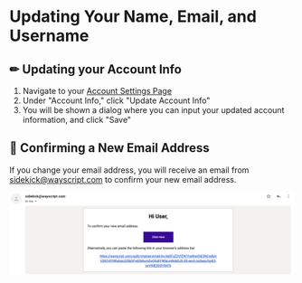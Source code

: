 # Updating Your Name, Email, and Username

## ✏ Updating your Account Info

1. Navigate to your [Account Settings Page](https://wayscript.com/settings) 
2. Under "Account Info," click "Update Account Info" 
3. You will be shown a dialog where you can input your updated account information, and click "Save"

## 📧 Confirming a New Email Address

If you change your email address, you will receive an email from sidekick@wayscript.com to confirm your new email address.

![](../.gitbook/assets/screen-shot-2019-07-17-at-6.24.24-pm.png)

